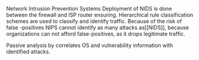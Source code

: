 Network Intrusion Prevention Systems
	Deployment of NIDS is done between the firewall and ISP router ensuring.
	Hierarchical rule classification schemes are used to classify and identify traffic. 
	Because of the risk of false -positives NIPS cannot identify as many attacks as[[NIDS]], because organizations can not afford false-positives, as it drops legitimate traffic. 
	
	
Passive analysis by correlates OS and vulnerability information with identified attacks. 
